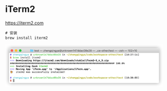 # iTerm2

https://iterm2.com

```shell
# 安装
brew install iterm2
```

![mac-iterm2-install.png](images/mac-iterm2-install.png)